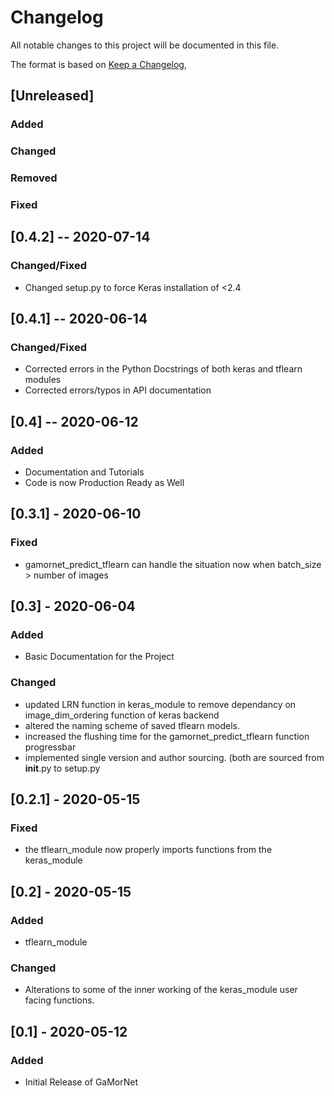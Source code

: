 # Changelog
All notable changes to this project will be documented in this file.

The format is based on [Keep a Changelog](https://keepachangelog.com/en/1.0.0/),

## [Unreleased]

### Added

### Changed

### Removed

### Fixed

## [0.4.2] -- 2020-07-14

### Changed/Fixed
- Changed setup.py to force Keras installation of <2.4 

## [0.4.1] -- 2020-06-14

### Changed/Fixed
- Corrected errors in the Python Docstrings of both keras and tflearn modules
- Corrected errors/typos in API documentation 


## [0.4] -- 2020-06-12

### Added
- Documentation and Tutorials
- Code is now Production Ready as Well



## [0.3.1] - 2020-06-10

### Fixed
- gamornet_predict_tflearn can handle the situation now when batch_size > number of images



## [0.3] - 2020-06-04

### Added
- Basic Documentation for the Project

### Changed
- updated LRN function in keras_module to remove dependancy on image_dim_ordering function of keras backend
- altered the naming scheme of saved tflearn models.
- increased the flushing time for the gamornet_predict_tflearn function progressbar
- implemented single version and author sourcing. (both are sourced from __init__.py to setup.py


## [0.2.1] - 2020-05-15
### Fixed
- the tflearn_module now properly imports functions from the keras_module

## [0.2] - 2020-05-15
### Added
- tflearn_module

### Changed
- Alterations to some of the inner working of the keras_module user facing functions.


## [0.1] - 2020-05-12
### Added
- Initial Release of GaMorNet
